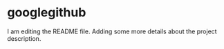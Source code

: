 # googlegithub
I am editing the README file. Adding some more details about the project description.

